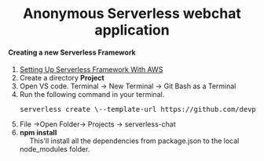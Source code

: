 <html>
<body>
<h1 align ="center" styl>Anonymous Serverless webchat application</h1>

<h4>Creating a new Serverless Framework</h4>

<ol>

<li><a href="https://github.com/devpeak/AWS-LAMBDA-AND-SERVERLESS-FRAMEWORK.git">Setting Up Serverless Framework With AWS</a></li>

<li>Create a directory <strong>Project</strong></li>

<li>Open VS code. Terminal -> New Terminal -> Git Bash as a Terminal</li>

<li>Run the following command in your terminal.</li>

<pre>serverless create \--template-url https://github.com/devpeak/Anonymous-serverless-webchat/tree/master \--path serverless-chat </pre>

<li>File ->Open Folder-> Projects -> serverless-chat</li>
<li><strong>npm install</strong></li>
&nbsp;&nbsp;&nbsp;&nbsp;&nbsp;This'll install all the dependencies from package.json to the local node_modules folder.

</ol>
</body>
</html>
